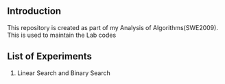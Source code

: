 ## Introduction

This repository is created as part of my Analysis of Algorithms(SWE2009). This is used to maintain the Lab codes

## List of Experiments

1. Linear Search and Binary Search

